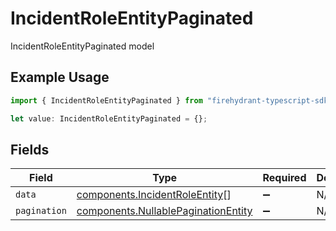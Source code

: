 # IncidentRoleEntityPaginated

IncidentRoleEntityPaginated model

## Example Usage

```typescript
import { IncidentRoleEntityPaginated } from "firehydrant-typescript-sdk/models/components";

let value: IncidentRoleEntityPaginated = {};
```

## Fields

| Field                                                                                      | Type                                                                                       | Required                                                                                   | Description                                                                                |
| ------------------------------------------------------------------------------------------ | ------------------------------------------------------------------------------------------ | ------------------------------------------------------------------------------------------ | ------------------------------------------------------------------------------------------ |
| `data`                                                                                     | [components.IncidentRoleEntity](../../models/components/incidentroleentity.md)[]           | :heavy_minus_sign:                                                                         | N/A                                                                                        |
| `pagination`                                                                               | [components.NullablePaginationEntity](../../models/components/nullablepaginationentity.md) | :heavy_minus_sign:                                                                         | N/A                                                                                        |